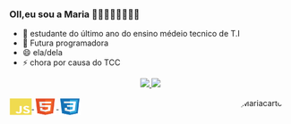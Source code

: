 ### OII,eu sou a Maria 🎀✨🧚🏻‍♀️👩🏻‍💻


- 🔭 estudante do último ano do ensino médeio tecnico de T.I
- 🌱 Futura programadora
- 😄 ela/dela 
- ⚡ chora por causa do TCC

<div align="center">
  <a href="https://github.com/rafaballerini">
  <img height="180em" src="https://github-readme-stats.vercel.app/api?username=MariaVezetiev&show_icons=true&theme=jolly&include_all_commits=true&count_private=true"/>
  <img height="180em" src="https://github-readme-stats.vercel.app/api/top-langs/?username=MariaVezetiev&layout=compact&langs_count=7&theme=jolly"/>
</div>
  <div style="display: inline_block"><br>
  <img align="center" alt="Rafa-Js" height="30" width="40" src="https://raw.githubusercontent.com/devicons/devicon/master/icons/javascript/javascript-plain.svg">
  <img align="center" alt="Rafa-HTML" height="30" width="40" src="https://raw.githubusercontent.com/devicons/devicon/master/icons/html5/html5-original.svg">
  <img align="center" alt="Rafa-CSS" height="30" width="40" src="https://raw.githubusercontent.com/devicons/devicon/master/icons/css3/css3-original.svg">
  <img align="right" alt="Mariacartoon" height="150" style="border-radius:50px;" src="https://i.picasion.com/pic92/61ab479f7a64c1fce5bfe8fd8b0a95ad.gif">
</div>
 
